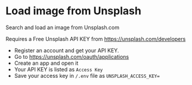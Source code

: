 # Load image from Unsplash

Search and load an image from Unsplash.com

Requires a Free Unsplash API KEY from https://unsplash.com/developers 

- Register an account and get your API KEY. 
- Go to https://unsplash.com/oauth/applications 
- Create an app and open it
- Your API KEY is listed as `Access Key`
- Save your access key in `/.env` file as `UNSPLASH_ACCESS_KEY=`